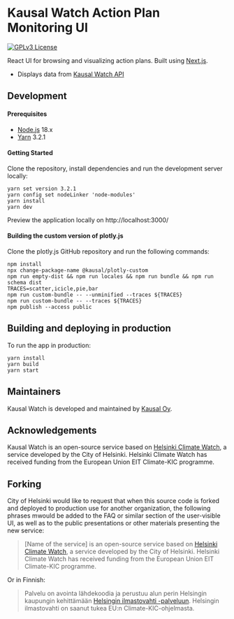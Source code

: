 # Kausal Watch Action Plan Monitoring UI

[![GPLv3 License](https://img.shields.io/badge/License-GPL%20v3-yellow.svg)](https://opensource.org/licenses/)

React UI for browsing and visualizing action plans. Built using [Next.js](https://nextjs.org).

* Displays data from [Kausal Watch API](https://github.com/kausaltech/kausal-watch)

## Development

#### Prerequisites

* [Node.js](https://nodejs.org/) 18.x 
* [Yarn](https://yarnpkg.com/) 3.2.1
  
#### Getting Started

Clone the repository, install dependencies and run the development server locally:

    yarn set version 3.2.1
    yarn config set nodeLinker 'node-modules'
    yarn install
    yarn dev

Preview the application locally on http://localhost:3000/

#### Building the custom version of plotly.js

Clone the plotly.js GitHub repository and run the following commands:

    npm install
    npx change-package-name @kausal/plotly-custom
    npm run empty-dist && npm run locales && npm run bundle && npm run schema dist
    TRACES=scatter,icicle,pie,bar
    npm run custom-bundle -- --unminified --traces ${TRACES}
    npm run custom-bundle -- --traces ${TRACES}
    npm publish --access public

## Building and deploying in production

To run the app in production:

    yarn install
    yarn build
    yarn start

## Maintainers

Kausal Watch is developed and maintained by [Kausal Oy](https://kausal.tech/).

## Acknowledgements

Kausal Watch is an open-source service based on [Helsinki Climate Watch](https://github.com/City-of-Helsinki/cnh-ui), a service developed by the City of Helsinki. Helsinki Climate Watch has received funding from the European Union EIT Climate-KIC programme.

## Forking

City of Helsinki would like to request that when this source code is forked and deployed to production use for another organization, the following phrases mwould be added to the FAQ or similar section of the user-visible UI, as well as to the public presentations or other materials presenting the new service:

> [Name of the service] is an open-source service based on [Helsinki Climate Watch](https://github.com/City-of-Helsinki/cnh-ui), a service developed by the City of Helsinki. Helsinki Climate Watch has received funding from the European Union EIT Climate-KIC programme.

Or in Finnish:

> Palvelu on avointa lähdekoodia ja perustuu alun perin Helsingin kaupungin kehittämään [Helsingin ilmastovahti -palveluun](https://github.com/City-of-Helsinki/cnh-ui). Helsingin ilmastovahti on saanut tukea EU:n Climate-KIC-ohjelmasta.
